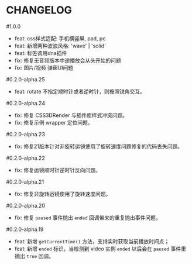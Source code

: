 # CHANGELOG
#1.0.0
- feat: css样式适配: 手机横竖屏, pad, pc
- feat: 新增两种波浪风格: 'wave' | 'solid'
- feat: 标签调用dna插件
- fix: 修复无音频版本中途播放会从头开始的问题
- fix: 图片/视频 弹窗UI问题

#0.2.0-alpha.25
- feat: rotate 不指定顺时针或者逆时针，则按照锐角交互。

#0.2.0-alpha.24
- fix: 修复 CSS3DRender 与插件库样式冲突问题。
- fix: 修复示例 wrapper 定位问题。

#0.2.0-alpha.23
- fix: 修复21版本针对非旋转运镜使用了旋转速度问题修复的代码丢失问题。

#0.2.0-alpha.22
- fix: 修复运镜顺时针逆时针反向问题。

#0.2.0-alpha.21
- fix: 修复非旋转运镜使用了旋转速度问题。

#0.2.0-alpha.20
- fix: 修复 `paused` 事件抛出 `ended` 回调带来的重复抛出事件问题。

#0.2.0-alpha.19
- feat: 新增 `getCurrentTime()` 方法，支持实时获取当前播放时间点；
- feat: 新增 `ended` 标识，当检测到 video 实例 `ended` 以后会在 `paused` 事件里抛出 `true` 回调。
